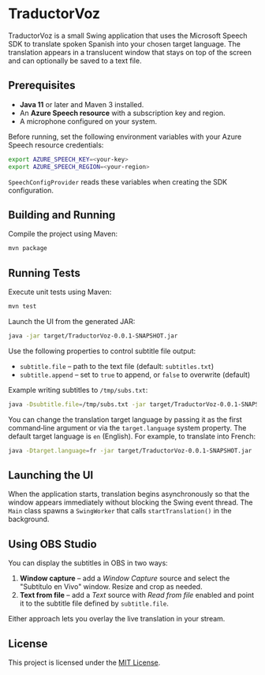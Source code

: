 # TraductorVoz

TraductorVoz is a small Swing application that uses the Microsoft Speech SDK to translate spoken Spanish into your chosen target language. The translation appears in a translucent window that stays on top of the screen and can optionally be saved to a text file.

## Prerequisites

- **Java 11** or later and Maven 3 installed.
- An **Azure Speech resource** with a subscription key and region.
- A microphone configured on your system.

Before running, set the following environment variables with your Azure Speech
resource credentials:

```bash
export AZURE_SPEECH_KEY=<your-key>
export AZURE_SPEECH_REGION=<your-region>
```

`SpeechConfigProvider` reads these variables when creating the SDK configuration.

## Building and Running

Compile the project using Maven:

```bash
mvn package
```

## Running Tests

Execute unit tests using Maven:

```bash
mvn test
```

Launch the UI from the generated JAR:

```bash
java -jar target/TraductorVoz-0.0.1-SNAPSHOT.jar
```

Use the following properties to control subtitle file output:

- `subtitle.file` – path to the text file (default: `subtitles.txt`)
- `subtitle.append` – set to `true` to append, or `false` to overwrite (default)

Example writing subtitles to `/tmp/subs.txt`:

```bash
java -Dsubtitle.file=/tmp/subs.txt -jar target/TraductorVoz-0.0.1-SNAPSHOT.jar
```

You can change the translation target language by passing it as the first
command‑line argument or via the `target.language` system property. The default
target language is `en` (English). For example, to translate into French:

```bash
java -Dtarget.language=fr -jar target/TraductorVoz-0.0.1-SNAPSHOT.jar
```

## Launching the UI

When the application starts, translation begins asynchronously so that the window appears immediately without blocking the Swing event thread. The `Main` class spawns a `SwingWorker` that calls `startTranslation()` in the background.

## Using OBS Studio

You can display the subtitles in OBS in two ways:

1. **Window capture** – add a *Window Capture* source and select the "Subtítulo en Vivo" window. Resize and crop as needed.
2. **Text from file** – add a *Text* source with *Read from file* enabled and point it to the subtitle file defined by `subtitle.file`.

Either approach lets you overlay the live translation in your stream.

## License

This project is licensed under the [MIT License](LICENSE).
